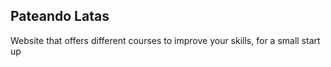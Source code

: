 ## Pateando Latas

Website that offers different courses to improve your skills, for a small start up
